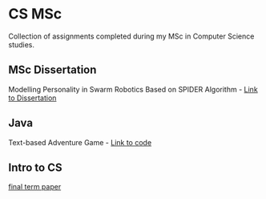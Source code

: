 # CS MSc
Collection of assignments completed during my MSc in Computer Science studies.

## MSc Dissertation
Modelling Personality in Swarm Robotics Based on SPIDER Algorithm - [Link to Dissertation](MSc_Dissertation/dissertation_paper.pdf)

## Java 
Text-based Adventure Game - [Link to code](Java)

## Intro to CS
[final term paper](Intro_to_CS/final_term_paper.pdf)

